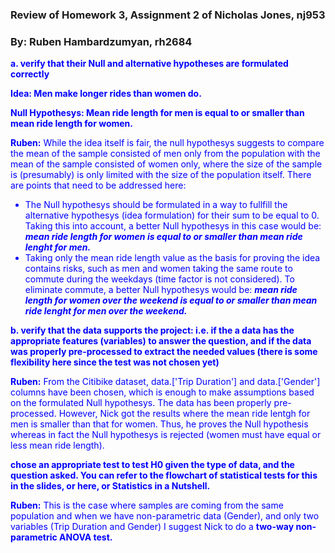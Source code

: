 
### Review of Homework 3, Assignment 2 of Nicholas Jones, nj953

### By: Ruben Hambardzumyan, rh2684


<b><font color = 'blue'>a. verify that their Null and alternative hypotheses are formulated correctly</b>


<b>Idea: Men make longer rides than women do.</b>

<b>Null Hypothesys: Mean ride length for men is equal to or smaller than mean ride length for women.</b>

<b>Ruben:</b> While the idea itself is fair, the null hypothesys suggests to compare the mean of the sample consisted of men only from the population with the mean of the sample consisted of women only, where the size of the sample is (presumably) is only limited with the size of the population itself. There are points that need to be addressed here:
<ul>
    <li>
    The Null hypothesys should be formulated in a way to fullfill the alternative hypothesys (idea formulation) for their sum to be equal to 0. Taking this into account, a better Null hypothesys in this case would be: <b><i>mean ride length for women is equal to or smaller than mean ride lenght for men.</i></b>
    </li>
    <li>
    Taking only the mean ride length value as the basis for proving the idea contains risks, such as men and women taking the same route to commute during the weekdays (time factor is not considered). To eliminate commute, a better Null hypothesys would be: <b><i>mean ride length for women over the weekend is equal to or smaller than mean ride lenght for men over the weekend.</i></b>
    </li>
</ul>


<b><font color = 'blue'>b. verify that the data supports the project: i.e. if the a data has the appropriate features (variables) to answer the question, and if the data was properly pre-processed to extract the needed values (there is some flexibility here since the test was not chosen yet)</b>

<b>Ruben:</b> From the Citibike dataset, data.['Trip Duration'] and data.['Gender'] columns have been chosen, which is enough to make assumptions based on the formulated Null hypothesys. The data has been properly pre-processed. However, Nick got the results where the mean ride lentgh for men is smaller than that for women. Thus, he proves the Null hypothesis whereas in fact the Null hypothesys is rejected (women must have equal or less mean ride length).

<b><font color = 'blue'>chose an appropriate test to test H0 given the type of data, and the question asked. You can refer to the flowchart of statistical tests for this in the slides, or here, or Statistics in a Nutshell.</b>

<b>Ruben:</b> This is the case where samples are coming from the same population and when we have non-parametric data (Gender), and only two variables (Trip Duration and Gender) I suggest Nick to do a <b>two-way non-parametric ANOVA test.</b>


